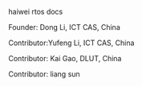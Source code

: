 haiwei rtos docs

Founder: Dong Li, ICT CAS, China

Contributor:Yufeng Li, ICT CAS, China

Contributor: Kai Gao, DLUT, China

Contributor: liang sun
